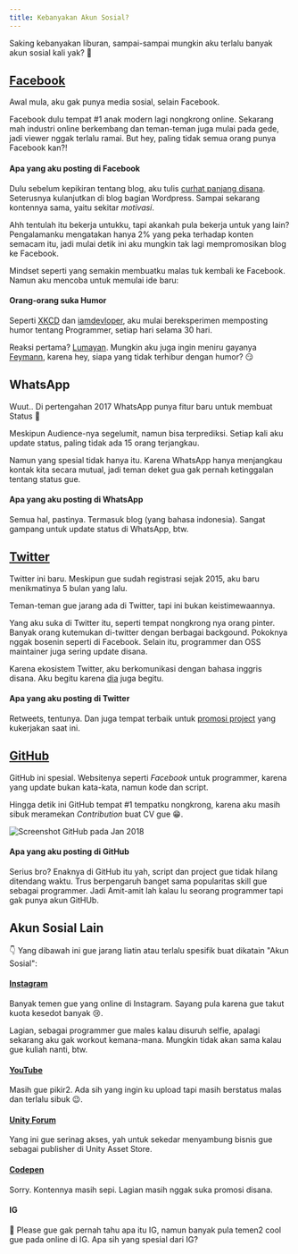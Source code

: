 ```yaml
---
title: Kebanyakan Akun Sosial?
---
```


Saking kebanyakan liburan, sampai-sampai mungkin aku terlalu banyak akun sosial kali yak? 🤔

## [Facebook](//facebook.com/WillandMubarok)

Awal mula, aku gak punya media sosial, selain Facebook.

Facebook dulu tempat #1 anak modern lagi nongkrong online. Sekarang mah industri online berkembang dan teman-teman juga mulai pada gede, jadi viewer nggak terlalu ramai. But hey, paling tidak semua orang punya Facebook kan?!

#### Apa yang aku posting di Facebook

Dulu sebelum kepikiran tentang blog, aku tulis [curhat panjang disana](arsip-facebook.html). Seterusnya kulanjutkan di blog bagian Wordpress. Sampai sekarang kontennya sama, yaitu sekitar *motivasi*.

Ahh tentulah itu bekerja untukku, tapi akankah pula bekerja untuk yang lain? Pengalamanku mengatakan hanya 2% yang peka terhadap konten semacam itu, jadi mulai detik ini aku mungkin tak lagi mempromosikan blog ke Facebook.

Mindset seperti yang semakin membuatku malas tuk kembali ke Facebook. Namun aku mencoba untuk memulai ide baru:

#### Orang-orang suka Humor

Seperti [XKCD](//xkcd.com) dan [iamdevloper](//twitter.com/iamdevloper), aku mulai bereksperimen memposting humor tentang Programmer, setiap hari selama 30 hari.

Reaksi pertama? [Lumayan](https://www.facebook.com/WillandMubarok/posts/1020293924793111). Mungkin aku juga ingin meniru gayanya [Feymann](https://www.google.co.id/search?q=richard+feynman), karena hey, siapa yang tidak terhibur dengan humor? 😏

## WhatsApp

Wuut.. Di pertengahan 2017 WhatsApp punya fitur baru untuk membuat Status 🎉

Meskipun Audience-nya segelumit, namun bisa terprediksi. Setiap kali aku update status, paling tidak ada 15 orang terjangkau.

Namun yang spesial tidak hanya itu. Karena WhatsApp hanya menjangkau kontak kita secara mutual, jadi teman deket gua gak pernah ketinggalan tentang status gue.

#### Apa yang aku posting di WhatsApp

Semua hal, pastinya. Termasuk blog (yang bahasa indonesia). Sangat gampang untuk update status di WhatsApp, btw.

## [Twitter](//twitter.com/willnode)

Twitter ini baru. Meskipun gue sudah registrasi sejak 2015, aku baru menikmatinya 5 bulan yang lalu.

Teman-teman gue jarang ada di Twitter, tapi ini bukan keistimewaannya.

Yang aku suka di Twitter itu, seperti tempat nongkrong nya orang pinter. Banyak orang kutemukan di-twitter dengan berbagai backgound. Pokoknya nggak bosenin seperti di Facebook. Selain itu, programmer dan OSS maintainer juga sering update disana.

Karena ekosistem Twitter, aku berkomunikasi dengan bahasa inggris disana. Aku begitu karena [dia](//twitter.com/yudit1999) juga begitu.

#### Apa yang aku posting di Twitter

Retweets, tentunya. Dan juga tempat terbaik untuk [promosi project](//wellosoft.net/projects/) yang kukerjakan saat ini.

## [GitHub](//github.com/willnode)

GitHub ini spesial. Websitenya seperti *Facebook* untuk programmer, karena yang update bukan kata-kata, namun kode dan script.

Hingga detik ini GitHub tempat #1 tempatku nongkrong, karena aku masih sibuk meramekan *Contribution* buat CV gue 😁.

![Screenshot GitHub pada Jan 2018]({{site.img}}contib-graph-jan18.png)

#### Apa yang aku posting di GitHub

Serius bro? Enaknya di GitHub itu yah, script dan project gue tidak hilang ditendang waktu. Trus berpengaruh banget sama popularitas skill gue sebagai programmer. Jadi Amit-amit lah kalau lu seorang programmer tapi gak punya akun GitHUb.

## Akun Sosial Lain

👇 Yang dibawah ini gue jarang liatin atau terlalu spesifik buat dikatain "Akun Sosial":

#### [Instagram](//instagram.com/wildanatwellosoft/)

Banyak temen gue yang online di Instagram. Sayang pula karena gue takut kuota kesedot banyak 😢.

Lagian, sebagai programmer gue males kalau disuruh selfie, apalagi sekarang aku gak workout kemana-mana. Mungkin tidak akan sama kalau gue kuliah nanti, btw.

#### [YouTube](//youtube.com/channel/UCJr_vGlEh3DvYyPXh-VJscg)

Masih gue pikir2. Ada sih yang ingin ku upload tapi masih berstatus malas dan terlalu sibuk 😉.

#### [Unity Forum](//forum.unity.com/members/willnode.483317/)

Yang ini gue serinag akses, yah untuk sekedar menyambung bisnis gue sebagai publisher di Unity Asset Store.

#### [Codepen](//codepen.io/willnode/)

Sorry. Kontennya masih sepi. Lagian masih nggak suka promosi disana.

#### IG

🔫 Please gue gak pernah tahu apa itu IG, namun banyak pula temen2 cool gue pada online di IG. Apa sih yang spesial dari IG?
